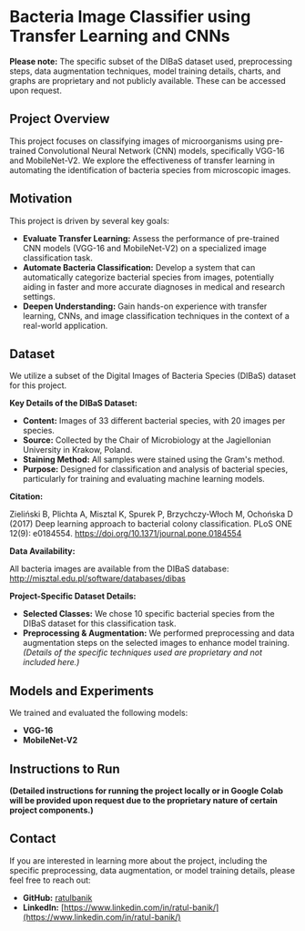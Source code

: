 # Bacteria Image Classifier using Transfer Learning and CNNs 

**Please note:** The specific subset of the DIBaS dataset used, preprocessing steps, data augmentation techniques, model training details, charts, and graphs are proprietary and not publicly available. These can be accessed upon request.

## Project Overview

This project focuses on classifying images of microorganisms using pre-trained Convolutional Neural Network (CNN) models, specifically VGG-16 and MobileNet-V2. We explore the effectiveness of transfer learning in automating the identification of bacteria species from microscopic images. 

## Motivation

This project is driven by several key goals:

* **Evaluate Transfer Learning:** Assess the performance of pre-trained CNN models (VGG-16 and MobileNet-V2) on a specialized image classification task.
* **Automate Bacteria Classification:** Develop a system that can automatically categorize bacterial species from images, potentially aiding in faster and more accurate diagnoses in medical and research settings.
* **Deepen Understanding:**  Gain hands-on experience with transfer learning, CNNs, and image classification techniques in the context of a real-world application.

## Dataset

We utilize a subset of the Digital Images of Bacteria Species (DIBaS) dataset for this project.

**Key Details of the DIBaS Dataset:**

* **Content:** Images of 33 different bacterial species, with 20 images per species.
* **Source:** Collected by the Chair of Microbiology at the Jagiellonian University in Krakow, Poland.
* **Staining Method:** All samples were stained using the Gram's method. 
* **Purpose:** Designed for classification and analysis of bacterial species, particularly for training and evaluating machine learning models. 

**Citation:**

Zieliński B, Plichta A, Misztal K, Spurek P, Brzychczy-Włoch M, Ochońska D (2017) Deep learning approach to bacterial colony classification. PLoS ONE 12(9): e0184554. https://doi.org/10.1371/journal.pone.0184554

**Data Availability:**

All bacteria images are available from the DIBaS database: http://misztal.edu.pl/software/databases/dibas

**Project-Specific Dataset Details:**

* **Selected Classes:** We chose 10 specific bacterial species from the DIBaS dataset for this classification task. 
* **Preprocessing & Augmentation:**  We performed preprocessing and data augmentation steps on the selected images to enhance model training.  *(Details of the specific techniques used are proprietary and not included here.)*

## Models and Experiments

We trained and evaluated the following models:

* **VGG-16**
* **MobileNet-V2** 


## Instructions to Run

**(Detailed instructions for running the project locally or in Google Colab will be provided upon request due to the proprietary nature of certain project components.)**

## Contact

If you are interested in learning more about the project, including the specific preprocessing, data augmentation, or model training details, please feel free to reach out:

* **GitHub:** [ratulbanik](https://github.com/ratulbanik)
* **LinkedIn:** [https://www.linkedin.com/in/ratul-banik/](https://www.linkedin.com/in/ratul-banik/) 
